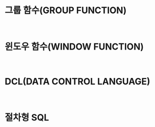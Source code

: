 # 그룹 함수(GROUP FUNCTION)

<br>

# 윈도우 함수(WINDOW FUNCTION)

<br>

# DCL(DATA CONTROL LANGUAGE)

<br>

# 절차형 SQL

<br>
